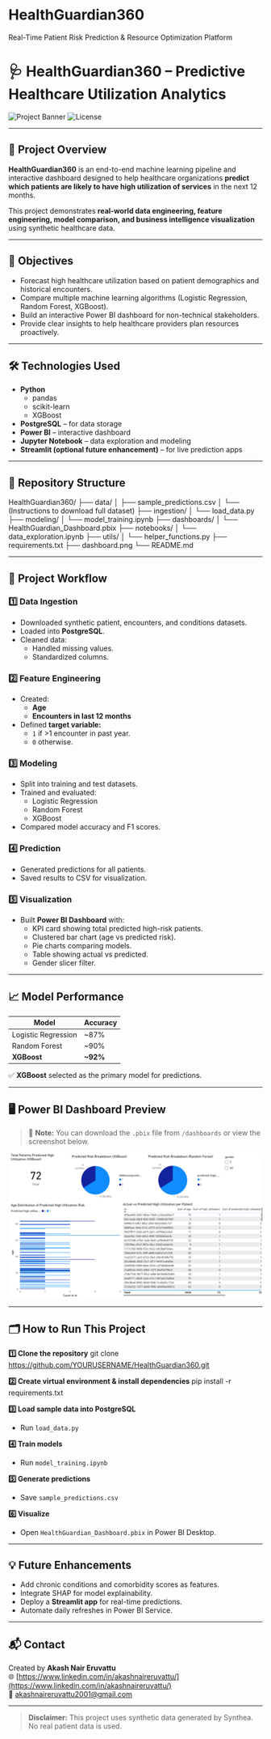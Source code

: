 # HealthGuardian360
Real-Time Patient Risk Prediction &amp; Resource Optimization Platform
# 🩺 HealthGuardian360 – Predictive Healthcare Utilization Analytics

![Project Banner](https://img.shields.io/badge/Project-Healthcare%20Prediction-blue)
![License](https://img.shields.io/badge/License-MIT-green)

---

## 📘 Project Overview

**HealthGuardian360** is an end-to-end machine learning pipeline and interactive dashboard designed to help healthcare organizations **predict which patients are likely to have high utilization of services** in the next 12 months. 

This project demonstrates **real-world data engineering, feature engineering, model comparison, and business intelligence visualization** using synthetic healthcare data.

---

## 🎯 Objectives

- Forecast high healthcare utilization based on patient demographics and historical encounters.
- Compare multiple machine learning algorithms (Logistic Regression, Random Forest, XGBoost).
- Build an interactive Power BI dashboard for non-technical stakeholders.
- Provide clear insights to help healthcare providers plan resources proactively.

---

## 🛠️ Technologies Used

- **Python**
  - pandas
  - scikit-learn
  - XGBoost
- **PostgreSQL** – for data storage
- **Power BI** – interactive dashboard
- **Jupyter Notebook** – data exploration and modeling
- **Streamlit (optional future enhancement)** – for live prediction apps

---

## 📂 Repository Structure

HealthGuardian360/
├── data/
│ ├── sample_predictions.csv
│ └── (Instructions to download full dataset)
├── ingestion/
│ └── load_data.py
├── modeling/
│ └── model_training.ipynb
├── dashboards/
│ └── HealthGuardian_Dashboard.pbix
├── notebooks/
│ └── data_exploration.ipynb
├── utils/
│ └── helper_functions.py
├── requirements.txt
├── dashboard.png
└── README.md

---

## 🧩 Project Workflow

### 1️⃣ Data Ingestion
- Downloaded synthetic patient, encounters, and conditions datasets.
- Loaded into **PostgreSQL**.
- Cleaned data:
  - Handled missing values.
  - Standardized columns.

### 2️⃣ Feature Engineering
- Created:
  - **Age**
  - **Encounters in last 12 months**
- Defined **target variable:**
  - `1` if >1 encounter in past year.
  - `0` otherwise.

### 3️⃣ Modeling
- Split into training and test datasets.
- Trained and evaluated:
  - Logistic Regression
  - Random Forest
  - XGBoost
- Compared model accuracy and F1 scores.

### 4️⃣ Prediction
- Generated predictions for all patients.
- Saved results to CSV for visualization.

### 5️⃣ Visualization
- Built **Power BI Dashboard** with:
  - KPI card showing total predicted high-risk patients.
  - Clustered bar chart (age vs predicted risk).
  - Pie charts comparing models.
  - Table showing actual vs predicted.
  - Gender slicer filter.

---

## 📈 Model Performance

| Model               | Accuracy |
|---------------------|----------|
| Logistic Regression | ~87%     |
| Random Forest       | ~90%     |
| **XGBoost**         | **~92%** |

✅ **XGBoost** selected as the primary model for predictions.

---

## 🖥️ Power BI Dashboard Preview

> 🎯 **Note:** You can download the `.pbix` file from `/dashboards` or view the screenshot below.

![Dashboard Screenshot](dashboard.png)

---

## 🗂️ How to Run This Project

**1️⃣ Clone the repository**
git clone https://github.com/YOURUSERNAME/HealthGuardian360.git


**2️⃣ Create virtual environment & install dependencies**
pip install -r requirements.txt

**3️⃣ Load sample data into PostgreSQL**
- Run `load_data.py`

**4️⃣ Train models**
- Run `model_training.ipynb`

**5️⃣ Generate predictions**
- Save `sample_predictions.csv`

**6️⃣ Visualize**
- Open `HealthGuardian_Dashboard.pbix` in Power BI Desktop.

---

## 💡 Future Enhancements

- Add chronic conditions and comorbidity scores as features.
- Integrate SHAP for model explainability.
- Deploy a **Streamlit app** for real-time predictions.
- Automate daily refreshes in Power BI Service.

---

## 📬 Contact

Created by **Akash Nair Eruvattu**  
🌐 [https://www.linkedin.com/in/akashnaireruvattu/](https://www.linkedin.com/in/akashnaireruvattu/)  
📧 akashnaireruvattu2001@gmail.com

---

> **Disclaimer:** This project uses synthetic data generated by Synthea. No real patient data is used.
